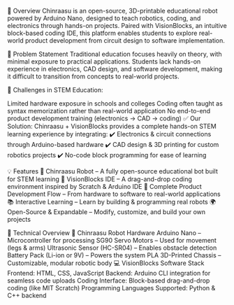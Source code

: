 📌 Overview Chinraasu is an open-source, 3D-printable educational robot powered by Arduino Nano, designed to teach robotics, coding, and electronics through hands-on projects. Paired with VisionBlocks, an intuitive block-based coding IDE, this platform enables students to explore real-world product development from circuit design to software implementation.

🎯 Problem Statement Traditional education focuses heavily on theory, with minimal exposure to practical applications. Students lack hands-on experience in electronics, CAD design, and software development, making it difficult to transition from concepts to real-world projects.

🔴 Challenges in STEM Education:

Limited hardware exposure in schools and colleges Coding often taught as syntax memorization rather than real-world application No end-to-end product development training (electronics → CAD → coding) ✅ Our Solution: Chinraasu + VisionBlocks provides a complete hands-on STEM learning experience by integrating: ✔️ Electronics & circuit connections through Arduino-based hardware ✔️ CAD design & 3D printing for custom robotics projects ✔️ No-code block programming for ease of learning

💡 Features 🚀 Chinraasu Robot – A fully open-source educational bot built for STEM learning 🎨 VisionBlocks IDE – A drag-and-drop coding environment inspired by Scratch & Arduino IDE 🔗 Complete Product Development Flow – From hardware to software to real-world applications 📚 Interactive Learning – Learn by building & programming real robots 🌍 Open-Source & Expandable – Modify, customize, and build your own projects

🔧 Technical Overview 📌 Chinraasu Robot Hardware Arduino Nano – Microcontroller for processing SG90 Servo Motors – Used for movement (legs & arms) Ultrasonic Sensor (HC-SR04) – Enables obstacle detection Battery Pack (Li-ion or 9V) – Powers the system PLA 3D-Printed Chassis – Customizable, modular robotic body 💻 VisionBlocks Software Stack Frontend: HTML, CSS, JavaScript Backend: Arduino CLI integration for seamless code uploads Coding Interface: Block-based drag-and-drop coding (like MIT Scratch) Programming Languages Supported: Python & C++ backend
